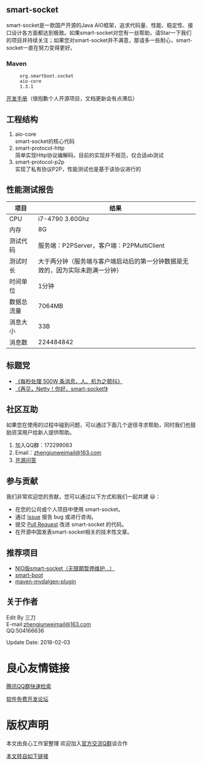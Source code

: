 ## smart-socket
smart-socket是一款国产开源的Java AIO框架，追求代码量、性能、稳定性、接口设计各方面都达到极致。如果smart-socket对您有一丝帮助，请Star一下我们的项目并持续关注；如果您对smart-socket并不满意，那请多一些耐心，smart-socket一直在努力变得更好。
### Maven
     
         org.smartboot.socket 
         aio-core 
         1.3.1 
     

[开发手册](http://u.720life.cn/g/fd8b403a108db976bd04b52c0909723371a60cc6dfdc192b54ea1284f8d3492d)（很抱歉个人开源项目，文档更新会有点滞后）

## 工程结构
1. aio-core		
smart-socket的核心代码
2. smart-protocol-http		
简单实现Http协议编解码，目前的实现并不规范，仅合适ab测试
3. smart-protocol-p2p	
实现了私有协议P2P，性能测试也是基于该协议进行的

## 性能测试报告

| 项目 | 结果 |
| --- | --- |
|CPU| i7-4790 3.60Ghz|
|内存| 8G|
|测试代码|服务端：P2PServer，客户端：P2PMultiClient|
|测试时长|大于两分钟（服务端与客户端启动后的第一分钟数据是无效的，因为实际未跑满一分钟）
|时间单位|1分钟|
|数据总流量|7064MB|
|消息大小|33B|
|消息数|224484842|

## 标题党
- [《每秒处理 500W 条消息，人、机为之颤抖》](http://u.720life.cn/g/1dbc517b01e71dde51eaf55b6f5fa83342e25fc9a1469857d551c296cc273b1ab7e11c3d57a5115a1bfb7d15a6ce2ca4f4e8f9a61989717ee56dbf7a371f0be0)
- [《再见，Netty！你好，smart-socket!》](http://u.720life.cn/g/1dbc517b01e71dde51eaf55b6f5fa83342e25fc9a1469857d551c296cc273b1ab7e11c3d57a5115a1bfb7d15a6ce2ca4f4e8f9a61989717ee56dbf7a371f0be0)

## 社区互助
如果您在使用的过程中碰到问题，可以通过下面几个途径寻求帮助，同时我们也鼓励资深用户给新人提供帮助。

1. 加入QQ群：172299083   
2. Email：zhengjunweimail@163.com
3. [开源问答](http://u.720life.cn/g/1dbc517b01e71dde51eaf55b6f5fa83387d0b98cc5171fc0b7e222dfc1e6a2c50dc66587dadcf23f227f3053a3979174e2dcfbef9a95b73289cb9388d528e56a)

## 参与贡献
我们非常欢迎您的贡献，您可以通过以下方式和我们一起共建 :smiley:：

- 在您的公司或个人项目中使用 smart-socket。
- 通过 [Issue](http://u.720life.cn/g/2e71d0f0a5c601172267ba20d3a43c6ed58d661652530124bc457132b64b31433a867bbbba267defa62d9a75d182d39e) 报告 bug 或进行咨询。
- 提交 [Pull Request](http://u.720life.cn/g/2e71d0f0a5c601172267ba20d3a43c6ed58d661652530124bc457132b64b3143dc25dc45bfecdccf8e3461144579e78f) 改进 smart-socket 的代码。
- 在开源中国发表smart-socket相关的技术性文章。

## 推荐项目
- [NIO版smart-socket（无限期暂停维护...）](http://u.720life.cn/g/5c954f4cd4204fb6c09a7e58aa70844d8d8495baa320a0d3c5980163749941c1190790e7f587b5d007a2f4d3331fdade)
- [smart-boot](http://u.720life.cn/g/5c954f4cd4204fb6c09a7e58aa70844d40441255f12016236afb93f35391567477b6b696e5340ee7c6b6a0e3c1628084)
- [maven-mydalgen-plugin](http://u.720life.cn/g/5c954f4cd4204fb6c09a7e58aa70844d40441255f12016236afb93f353915674eb242d6ba3968a68a0c2387aec683957b2aa7fde034341071e6ea43ee10ec5ac)

## 关于作者
Edit By 三刀  
E-mail:zhengjunweimail@163.com  
QQ:504166636

Update Date: 2018-02-03


 # 良心友情链接

[腾讯QQ群快速检索](http://u.720life.cn/s/8cf73f7c)

[软件免费开发论坛](http://u.720life.cn/s/bbb01dc0)

# 版权声明 

本文由良心工作室整理 欢迎加入[官方交流Q群](https://u.720life.cn/s/f2316816)谈合作

[本文转自如下链接](http://u.720life.cn/g/2e71d0f0a5c601172267ba20d3a43c6ecaf2bc72d208ffbc8c4f00ac5ba2ae3732427c10e33440f94d23bd135bb5265f0a9c43c1ac0995a0360a646b21fd0bf5)